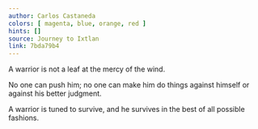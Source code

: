 ```yaml
---
author: Carlos Castaneda
colors: [ magenta, blue, orange, red ]
hints: []
source: Journey to Ixtlan
link: 7bda79b4
---
```

A warrior is not a leaf at the mercy of the wind.

No one can push him;
no one can make him do things against himself
or against his better judgment.

A warrior is tuned to survive, and he survives
in the best of all possible fashions.
